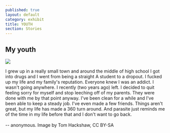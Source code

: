 ```yaml
---
published: true
layout: default
category: exhibit
title: YOUTH
section: Stories
---
```


## My youth
<img src="https://farm8.staticflickr.com/7500/16158906498_f90683ab71_c.jpg" >

I grew up in a really small town and around the middle of high school I got into drugs and I went from being a straight A student to a dropout. I fucked up my life and my family's reputation. Everyone knew I was an addict. I wasn't going anywhere. I recently (two years ago) left. I decided to quit feeling sorry for myself and stop leeching off of my parents. They were done with me by that point anyway. I've been clean for a while and I've been able to keep a steady job. I've even made a few friends. Things aren't great, but my life has made a 360 turn around. And parasite just reminds me of the time in my life before that and I don't want to go back.
<br><br>
-- anonymous.
Image by Tom Hackshaw, CC BY-SA